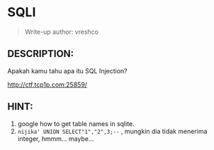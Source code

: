 # SQLI
> Write-up author: vreshco
## DESCRIPTION:
Apakah kamu tahu apa itu SQL Injection?

http://ctf.tcp1p.com:25859/

## HINT:
1. google how to get table names in sqlite.
2. `nijika' UNION SELECT"1","2",3;--` , mungkin dia tidak menerima integer, hmmm... maybe...
